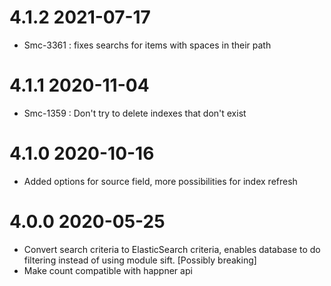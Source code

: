 # 4.1.2 2021-07-17
- Smc-3361 : fixes searchs for items with spaces in their path
# 4.1.1 2020-11-04
- Smc-1359 : Don't try to delete indexes that don't exist 

# 4.1.0 2020-10-16
- Added options for source field, more possibilities for index refresh

# 4.0.0 2020-05-25
- Convert search criteria to ElasticSearch criteria, enables database to do filtering instead of using module sift. [Possibly breaking]
- Make count compatible with happner api
